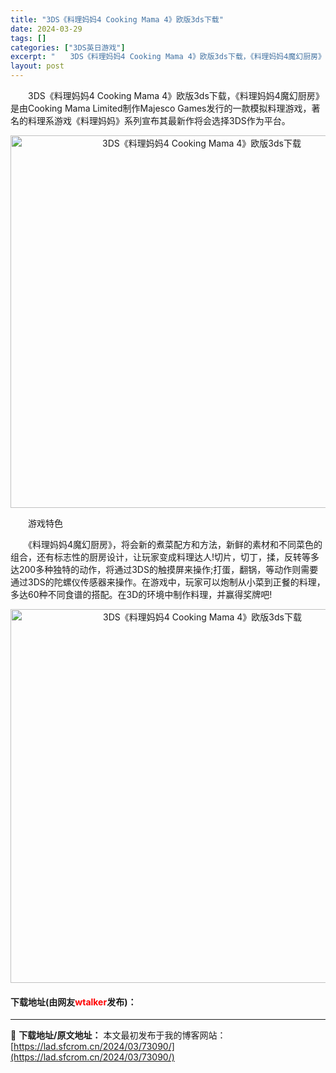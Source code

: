 ```yaml
---
title: "3DS《料理妈妈4 Cooking Mama 4》欧版3ds下载"
date: 2024-03-29
tags: []
categories: ["3DS英日游戏"]
excerpt: "　　3DS《料理妈妈4 Cooking Mama 4》欧版3ds下载，《料理妈妈4魔幻厨房》是由Cooking Mama Limited制作Majesco Games发行的一款模拟料理游戏，著名的料理系游戏《料理妈妈》系列宣布其最新作将会选择3DS作为平台。 　　游戏特色 　　《料理妈妈4魔幻厨房》&hellip;"
layout: post
---
```


 <p>　　3DS《料理妈妈4 Cooking Mama 4》欧版3ds下载，《料理妈妈4魔幻厨房》是由Cooking Mama Limited制作Majesco Games发行的一款模拟料理游戏，著名的料理系游戏《料理妈妈》系列宣布其最新作将会选择3DS作为平台。</p> <p align="center"><img align="" border="0" src="https://lad.sfcrom.cn/wp-content/uploads/2024/03/20240329_66062b21ecaa7.png" width="596" alt="3DS《料理妈妈4 Cooking Mama 4》欧版3ds下载" /></p> <p>　　游戏特色</p> <p>　　《料理妈妈4魔幻厨房》，将会新的煮菜配方和方法，新鲜的素材和不同菜色的组合，还有标志性的厨房设计，让玩家变成料理达人!切片，切丁，揉，反转等多达200多种独特的动作，将通过3DS的触摸屏来操作;打蛋，翻锅，等动作则需要通过3DS的陀螺仪传感器来操作。在游戏中，玩家可以炮制从小菜到正餐的料理，多达60种不同食谱的搭配。在3D的环境中制作料理，并赢得奖牌吧!</p> <p align="center"><img align="" border="0" src="https://lad.sfcrom.cn/wp-content/uploads/2024/03/20240329_66062b2316696.png" width="598" alt="3DS《料理妈妈4 Cooking Mama 4》欧版3ds下载" /></p> <p><h4>下载地址(由网友<font color="red">wtalker</font>发布)：</h4></p> 

---
📖 **下载地址/原文地址：** 本文最初发布于我的博客网站：[https://lad.sfcrom.cn/2024/03/73090/](https://lad.sfcrom.cn/2024/03/73090/)
